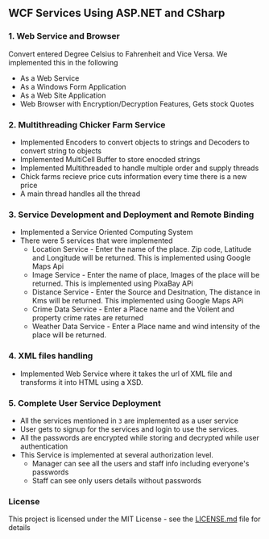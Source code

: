 ## WCF Services Using ASP.NET and CSharp

### 1. Web Service and Browser
Convert entered Degree Celsius to Fahrenheit and Vice Versa. We implemented this in the following 
- As a Web Service 
- As a Windows Form Application 
- As a Web Site Application
- Web Browser with Encryption/Decryption Features, Gets stock Quotes

### 2. Multithreading Chicker Farm Service
- Implemented Encoders to convert objects to strings and Decoders to convert string to objects
- Implemented MultiCell Buffer to store enocded strings
- Implemented Multithreaded to handle multiple order and supply threads
- Chick farms recieve price cuts information every time there is a new price
- A main thread handles all the thread

### 3. Service Development and Deployment and Remote Binding
- Implemented a Service Oriented Computing System
- There were 5 services that were implemented
  - Location Service - Enter the name of the place. Zip code, Latitude and Longitude will be returned. This is implemented using Google Maps Api
  - Image Service - Enter the name of place, Images of the place will be returned. This is implemented using PixaBay APi
  - Distance Service - Enter the Source and Desitnation, The distance in Kms will be returned. This implemented using Google Maps APi
  - Crime Data Service - Enter a Place name and the Voilent and property crime rates are returned
  - Weather Data Service - Enter a Place name and wind intensity of the place will be returned.


### 4. XML files handling

- Implemented Web Service where it takes the url of XML file and transforms it into HTML using a XSD.

### 5. Complete User Service Deployment

- All the services mentioned in `3` are implemented as a user service
- User gets to signup for the services and login to use the services.
- All the passwords are encrypted while storing and decrypted while user authentication
- This Service is implemented at several authorization level.
  - Manager can see all the users and staff info including everyone's passwords
  - Staff can see only users details without passwords
  
### License

This project is licensed under the MIT License - see the [LICENSE.md](https://github.com/Bharathgc/WCF-Services-Using-ASP.NET-and-CSharp-/blob/master/LICENSE) file for details
